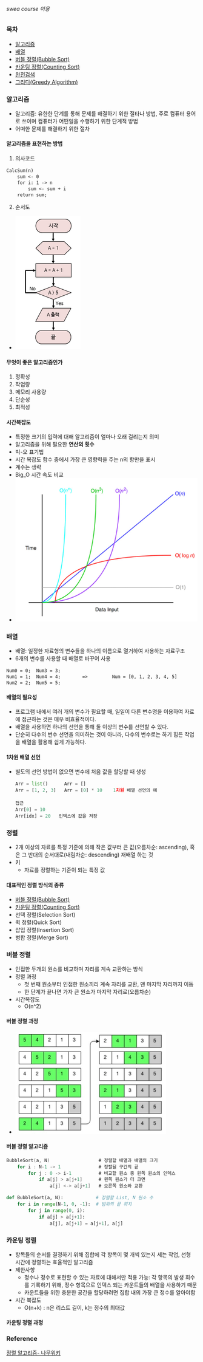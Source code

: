 ###### swea course 이용
### 목차
- [알고리즘](#알고리즘)
- [배열](#배열)
- [버블 정렬(Bubble Sort)](#버블-정렬)
- [카운팅 정렬(Counting Sort)](#카운팅-정렬)
- [완전검색](#완전검색)
- [그리디(Greedy Algorithm)](#그리디)

### 알고리즘
- 알고리즘: 유한한 단계를 통해 문제를 해결하기 위한 절타나 방법, 주로 컴퓨터 용어로 쓰이며 컴퓨터가 어떤일을 수행하기 위한 단계적 방법
- 어떠한 문제를 해결하기 위한 절차

#### 알고리즘을 표현하는 방법
1. 의사코드
```
CalcSum(n)
    sum <- 0
    for i: 1 -> n
        sum <- sum + i
    return sum;
```
2. 순서도
- ![Alt text](flow_chart.png)

#### 무엇이 좋은 알고리즘인가
1. 정확성
2. 작업량
3. 메모리 사용량
4. 단순성
5. 최적성

#### 시간복잡도
- 특정한 크기의 입력에 대해 알고리즘이 얼마나 오래 걸리는지 의미
- 알고리즘을 위해 필요한 **연산의 횟수**
- 빅-오 표기법
- 시간 복잡도 함수 중에서 가장 큰 영향력을 주는 n의 항만을 표시
- 계수는 생략
- Big_O 시간 속도 비교
- ![Alt text](Big-O_compare_speed.png)

### 배열
- 배열: 일정한 자료형의 변수들을 하나의 이름으로 열거하여 사용하는 자료구조
- 6개의 변수를 사용할 때 배열로 바꾸어 사용

```
Num0 = 0;  Num3 = 3;
Num1 = 1;  Num4 = 4;        =>         Num = [0, 1, 2, 3, 4, 5]
Num2 = 2;  Num5 = 5;
```
#### 배열의 필요성
- 프로그램 내에서 여러 개의 변수가 필요할 때, 일일이 다른 변수명을 이용하여 자료에 접근하는 것은 매우 비효율적이다.
- 배열을 사용하면 하나의 선언을 통해 둘 이상의 변수를 선언할 수 있다.
- 단순히 다수의 변수 선언을 의미하는 것이 아니라, 다수의 변수로는 하기 힘든 작업을 배열을 활용해 쉽게 가능하다.

#### 1차원 배열 선언
- 별도의 선언 방법이 없으면 변수에 처음 값을 할당할 때 생성
  ```py
  Arr = list()      Arr = []
  Arr = [1, 2, 3]   Arr = [0] * 10    1차원 배열 선언의 예
  
  접근
  Arr[0] = 10
  Arr[idx] = 20   인덱스에 값을 저장
  ```
### 정렬
- 2개 이상의 자료를 특정 기준에 의해 작은 값부터 큰 값(오름차순: ascending), 혹은 그 반대의 순서대로(내림차순: descending) 재배열 하는 것
- 키
  - 자료를 정렬하는 기준이 되는 특정 값
  
#### 대표적인 정렬 방식의 종류
- [버블 정렬(Bubble Sort)](#버블-정렬)
- [카운팅 정렬(Counting Sort)](#카운팅-정렬)
- 선택 정렬(Selection Sort)
- 퀵 정렬(Quick Sort)
- 삽입 정렬(Insertion Sort)
- 병합 정렬(Merge Sort)

### 버블 정렬
- 인접한 두개의 원소를 비교하며 자리를 계속 교환하는 방식
- 정렬 과정
  - 첫 번쨰 원소부터 인접한 원소끼리 계속 자리를 교환, 맨 마지막 자리까지 이동
  - 한 단계가 끝나면 가자 큰 원소가 마지막 자리로(오름차순)
- 시간복잡도
  - O(n^2)
#### 버블 정렬 과정
- ![Alt text](Bubble_Sort.png)
#### 버블 정렬 알고리즘
```c
BubbleSort(a, N)                  # 정렬할 배열과 배열의 크기
    for i : N-1 -> 1              # 정렬될 구간의 끝
        for j : 0 -> i-1          # 비교할 원소 중 왼쪽 원소의 인덱스
            if a[j] > a[j+1]      # 왼쪽 원소가 더 크면
                a[j] <-> a[j+1]   # 오른쪽 원소와 교환
```
```py
def BubbleSort(a, N):            # 정렬할 List, N 원소 수
    for i in range(N-1, 0, -1):  # 범위의 끝 위치
        for j in range(0, i):
            if a[j] > a[j+1]:
                a[j], a[j+1] = a[j+1], a[j]
```
###     카운팅 정렬
- 항목들의 순서를 결정하기 위해 집합에 각 항목이 몇 개씩 있는지 세는 작업, 선형 시간에 정렬하는 효율적인 알고리즘
- 제한사항
  - 정수나 정수로 표현할 수 있는 자료에 대해서만 적용 가능: 각 항목의 발생 회수를 기록하기 위해, 정수 항목으로 인덱스 되는 카운트들의 배열을 사용하기 때문
  - 카운트들을 위한 충분한 공간을 할당하려면 집합 내의 가장 큰 정수를 알아야함
- 시간 복잡도
  - O(n+k) : n은 리스트 길이, k는 정수의 최대값

#### 카운팅 정렬 과정
  













### Reference
[정렬 알고리즘- 나무위키](https://namu.wiki/w/%EC%A0%95%EB%A0%AC%20%EC%95%8C%EA%B3%A0%EB%A6%AC%EC%A6%98#fn-13)